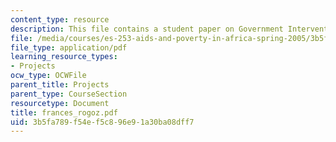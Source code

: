 ```yaml
---
content_type: resource
description: This file contains a student paper on Government Intervention.
file: /media/courses/es-253-aids-and-poverty-in-africa-spring-2005/3b5fa789f54ef5c896e91a30ba08dff7_frances_rogoz.pdf
file_type: application/pdf
learning_resource_types:
- Projects
ocw_type: OCWFile
parent_title: Projects
parent_type: CourseSection
resourcetype: Document
title: frances_rogoz.pdf
uid: 3b5fa789-f54e-f5c8-96e9-1a30ba08dff7
---
```

